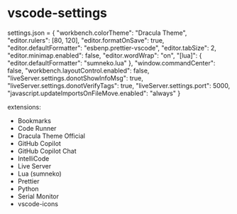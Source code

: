 # vscode-settings

settings.json = {
  "workbench.colorTheme": "Dracula Theme",
  "editor.rulers": [80, 120],
  "editor.formatOnSave": true,
  "editor.defaultFormatter": "esbenp.prettier-vscode",
  "editor.tabSize": 2,
  "editor.minimap.enabled": false,
  "editor.wordWrap": "on",
  "[lua]": {
    "editor.defaultFormatter": "sumneko.lua"
  },
  "window.commandCenter": false,
  "workbench.layoutControl.enabled": false,
  "liveServer.settings.donotShowInfoMsg": true,
  "liveServer.settings.donotVerifyTags": true,
  "liveServer.settings.port": 5000,
  "javascript.updateImportsOnFileMove.enabled": "always"
}

extensions:
  - Bookmarks
  - Code Runner
  - Dracula Theme Official
  - GitHub Copilot
  - GitHub Copilot Chat
  - IntelliCode
  - Live Server
  - Lua (sumneko)
  - Prettier
  - Python
  - Serial Monitor
  - vscode-icons
